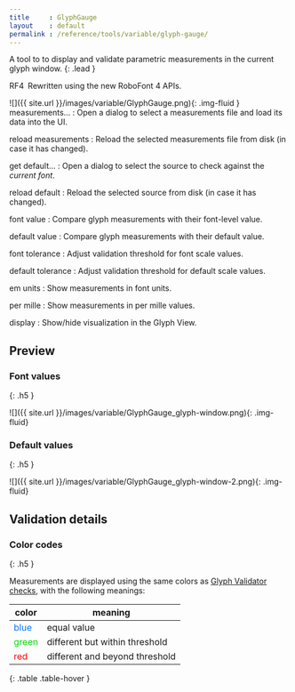 ```yaml
---
title     : GlyphGauge
layout    : default
permalink : /reference/tools/variable/glyph-gauge/
---
```


A tool to to display and validate parametric measurements in the current glyph window.
{: .lead }

<span class="badge text-bg-success rounded-0">RF4</span> Rewritten using the new RoboFont 4 APIs.  


<div class='row'>
<div class='col-4' markdown='1'>
![]({{ site.url }}/images/variable/GlyphGauge.png){: .img-fluid }
</div>
<div class='col-8' markdown='1'>
measurements…
: Open a dialog to select a measurements file and load its data into the UI.

reload measurements
: Reload the selected measurements file from disk (in case it has changed).

get default…
: Open a dialog to select the source to check against the _current font_.

reload default
: Reload the selected source from disk (in case it has changed).

font value
: Compare glyph measurements with their font-level value.

default value
: Compare glyph measurements with their default value.

font tolerance
: Adjust validation threshold for font scale values.

default tolerance
: Adjust validation threshold for default scale values.

em units
: Show measurements in font units.

per mille
: Show measurements in per mille values.

display
: Show/hide visualization in the Glyph View.
</div>
</div>


Preview
-------

### Font values
{: .h5 }

![]({{ site.url }}/images/variable/GlyphGauge_glyph-window.png){: .img-fluid}

### Default values
{: .h5 }

![]({{ site.url }}/images/variable/GlyphGauge_glyph-window-2.png){: .img-fluid}


Validation details
------------------

### Color codes
{: .h5 }

Measurements are displayed using the same colors as [Glyph Validator checks](../glyph-validator#color-codes), with the following meanings:

| color                                                 | meaning                       |
|-------------------------------------------------------|-------------------------------|
| <span style='color:rgba(0, 114.75, 255);'>blue</span> | equal value                   |
| <span style='color:rgba(0, 216.75, 0);'>green</span>  | different but within threshold |
| <span style='color:red;'>red</span>                   | different and beyond threshold |
{: .table .table-hover }
